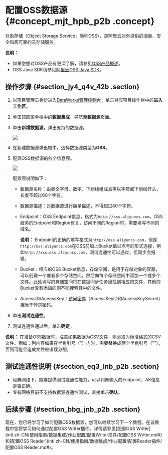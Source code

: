 # 配置OSS数据源 {#concept_mjt_hpb_p2b .concept}

对象存储（Object Storage Service，简称OSS），是阿里云对外提供的海量、安全和高可靠的云存储服务。

**说明：** 

-   如果您想对OSS产品有更深了解，请参见[OSS产品概述](https://www.alibabacloud.com/help/doc-detail/31817.htm)。
-   OSS Java SDK请参见[阿里云OSS Java SDK](http://oss.aliyuncs.com/aliyun_portal_storage/help/oss/OSS_Java_SDK_Dev_Guide_20141113.pdf)。

## 操作步骤 {#section_jy4_q4v_42b .section}

1.  以项目管理员身份进入[DataWorks管理控制台](https://workbench.data.aliyun.com/console)，单击对应项目操作栏中的**进入工作区**。
2.  单击顶部菜单栏中的**数据集成**，导航至**数据源**页面。
3.  单击**新增数据源**，弹出支持的数据源。

    ![](http://static-aliyun-doc.oss-cn-hangzhou.aliyuncs.com/assets/img/16209/15408682117559_zh-CN.png)

4.  在新建数据源弹出框中，选择数据源类型为**OSS**。
5.  配置OSS数据源的各个信息项。

    ![](http://static-aliyun-doc.oss-cn-hangzhou.aliyuncs.com/assets/img/16209/15408682117560_zh-CN.png)

    配置项说明如下：

    -   数据源名称：由英文字母、数字、下划线组成且需以字符或下划线开头，长度不超过60个字符。
    -   数据源描述：对数据源进行简单描述，不得超过80个字符。
    -   Endpoint：OSS Endpoint信息，格式为`http://oss.aliyuncs.com`，OSS服务的Endpoint和Region有关，访问不同的Region时，需要填写不同的域名。

        **说明：** Endpoint的正确的填写格式为`http://oss.aliyuncs.com`，但是`http://oss.aliyuncs.com`在OSS前加上Bucket值以点号的形式连接，例如`http://xxx.oss.aliyuncs.com`，测试连通性可以通过，但同步会报错。

    -   Bucket：相应的OSS Bucket信息，存储空间，是用于存储对象的容器，可以创建一个或者多个存储空间，然后向每个存储空间中添加一个或多个文件。此处填写的存储空间将在数据同步任务里找到相应的文件，其他的Bucket没有添加的则不能搜索其中的文件。
    -   AccessID/AceessKey：[访问密匙](https://www.alibabacloud.com/help/doc-detail/53045.htm)（AccessKeyID和AccessKeySecret）相当于登录密码。
6.  单击**测试连通性**。
7.  测试连通性通过后，单击**确定**。

**说明：** 在准备OSS数据时，注意如果数据为CSV文件，则必须为标准格式的CSV文件。例如：列内容如果在半角引号（"）内时，需要替换成两个半角引号（""），否则可能会造成文件被错误分割。

## 测试连通性说明 {#section_eq3_lnb_p2b .section}

-   经典网络下，能够提供测试连通性能力，可以判断输入的Endpoint、AK信息是否正确。
-   专有网络目前不支持数据源连通性测试，直接单击**确认**。

## 后续步骤 {#section_bbg_jnb_p2b .section}

现在，您已经学习了如何配置OSS数据源，您可以继续学习下一个教程。在该教程中您将学习如何通过配置OSS Writer插件。详情请参见[配置OSS Writer](intl.zh-CN/使用指南/数据集成/作业配置/配置Writer插件/配置OSS Writer.md#)和[配置OSS Reader](intl.zh-CN/使用指南/数据集成/作业配置/配置Reader插件/配置OSS Reader.md#)。

